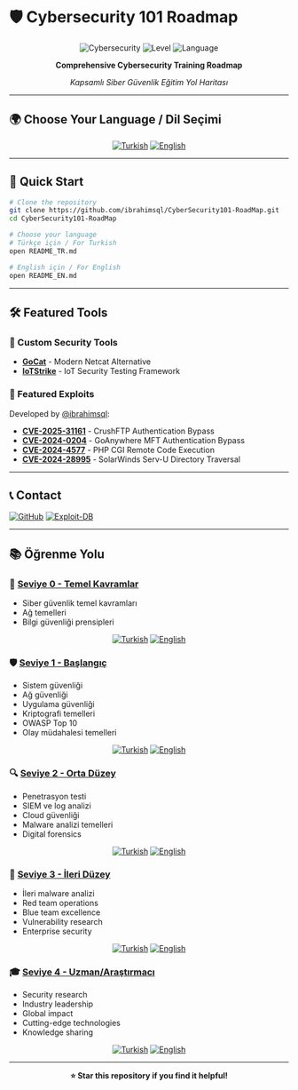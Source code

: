 # 🛡️ Cybersecurity 101 Roadmap

<div align="center">

![Cybersecurity](https://img.shields.io/badge/Cybersecurity-101-red?style=for-the-badge)
![Level](https://img.shields.io/badge/Level-Beginner%20to%20Expert-green?style=for-the-badge)
![Language](https://img.shields.io/badge/Language-Turkish%20%7C%20English-blue?style=for-the-badge)

**Comprehensive Cybersecurity Training Roadmap**

*Kapsamlı Siber Güvenlik Eğitim Yol Haritası*

</div>

---

## 🌍 Choose Your Language / Dil Seçimi

<div align="center">

[![Turkish](https://img.shields.io/badge/🇹🇷_Türkçe-Click%20Here-red?style=for-the-badge)](./README_TR.md)
[![English](https://img.shields.io/badge/🇺🇸_English-Click%20Here-blue?style=for-the-badge)](./README_EN.md)

</div>

---

## 🚀 Quick Start

```bash
# Clone the repository
git clone https://github.com/ibrahimsql/CyberSecurity101-RoadMap.git
cd CyberSecurity101-RoadMap

# Choose your language
# Türkçe için / For Turkish
open README_TR.md

# English için / For English  
open README_EN.md
```

---

## 🛠️ Featured Tools

### 🔧 Custom Security Tools

- **[GoCat](https://github.com/ibrahmsql/gocat)** - Modern Netcat Alternative
- **[IoTStrike](https://github.com/ibrahmsql/IoTStrike)** - IoT Security Testing Framework

### 🎯 Featured Exploits

Developed by [@ibrahimsql](https://www.exploit-db.com/?author=12279):

- **[CVE-2025-31161](https://www.exploit-db.com/exploits/52295)** - CrushFTP Authentication Bypass
- **[CVE-2024-0204](https://www.exploit-db.com/exploits/52308)** - GoAnywhere MFT Authentication Bypass
- **[CVE-2024-4577](https://www.exploit-db.com/exploits/52331)** - PHP CGI Remote Code Execution
- **[CVE-2024-28995](https://www.exploit-db.com/exploits/52311)** - SolarWinds Serv-U Directory Traversal

---
## 📞 Contact

[![GitHub](https://img.shields.io/badge/GitHub-ibrahimsql-black?style=for-the-badge&logo=github)](https://github.com/ibrahimsql)
[![Exploit-DB](https://img.shields.io/badge/Exploit--DB-Author-red?style=for-the-badge)](https://www.exploit-db.com/?author=12279)

---

## 📚 Öğrenme Yolu

### 🎯 [Seviye 0 - Temel Kavramlar](./level-0/)
- Siber güvenlik temel kavramları
- Ağ temelleri
- Bilgi güvenliği prensipleri

<div align="center">

[![Turkish](https://img.shields.io/badge/🇹🇷_Türkçe-Temel_Kavramlar-red?style=flat-square)](./level-0/basic-concepts.md)
[![English](https://img.shields.io/badge/🇺🇸_English-Basic_Concepts-blue?style=flat-square)](./level-0/basic-concepts_en.md)

</div>

### 🛡️ [Seviye 1 - Başlangıç](./level-1/)
- Sistem güvenliği
- Ağ güvenliği
- Uygulama güvenliği
- Kriptografi temelleri
- OWASP Top 10
- Olay müdahalesi temelleri

<div align="center">

[![Turkish](https://img.shields.io/badge/🇹🇷_Türkçe-Sistem_Güvenliği-red?style=flat-square)](./level-1/system-security.md)
[![English](https://img.shields.io/badge/🇺🇸_English-System_Security-blue?style=flat-square)](./level-1/system-security_en.md)

</div>

### 🔍 [Seviye 2 - Orta Düzey](./level-2/)
- Penetrasyon testi
- SIEM ve log analizi
- Cloud güvenliği
- Malware analizi temelleri
- Digital forensics

<div align="center">

[![Turkish](https://img.shields.io/badge/🇹🇷_Türkçe-İçerik-red?style=flat-square)](./level-2/README.md)
[![English](https://img.shields.io/badge/🇺🇸_English-Content-blue?style=flat-square)](./level-2/README_EN.md)

</div>

### 🚀 [Seviye 3 - İleri Düzey](./level-3/)
- İleri malware analizi
- Red team operations
- Blue team excellence
- Vulnerability research
- Enterprise security

<div align="center">

[![Turkish](https://img.shields.io/badge/🇹🇷_Türkçe-İçerik-red?style=flat-square)](./level-3/README.md)
[![English](https://img.shields.io/badge/🇺🇸_English-Content-blue?style=flat-square)](./level-3/README_EN.md)

</div>

### 🎓 [Seviye 4 - Uzman/Araştırmacı](./level-4/)
- Security research
- Industry leadership
- Global impact
- Cutting-edge technologies
- Knowledge sharing

<div align="center">

[![Turkish](https://img.shields.io/badge/🇹🇷_Türkçe-İçerik-red?style=flat-square)](./level-4/README.md)
[![English](https://img.shields.io/badge/🇺🇸_English-Content-blue?style=flat-square)](./level-4/README_EN.md)

</div>

---

<div align="center">

**⭐ Star this repository if you find it helpful!**

</div>